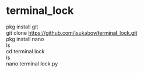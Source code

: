 # terminal_lock
pkg install git                                                                                                                                                                                                                                                                      
git clone https://github.com/isukaboy/terminal_lock.git                                                                                                                                                                                                                              
pkg install nano                                                                                                                                                           
ls                                                                                                                                                                                                                                                                                      
cd terminal lock                                                                                                                            
ls                                                                                                                                                  
nano terminal lock.py
